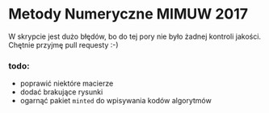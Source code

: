 # Metody Numeryczne MIMUW 2017

W skrypcie jest dużo błędów, bo do tej pory nie było żadnej kontroli jakości. Chętnie przyjmę pull requesty :-)

### todo:

 * poprawić niektóre macierze
 * dodać brakujące rysunki
 * ogarnąć pakiet `minted` do wpisywania kodów algorytmów
